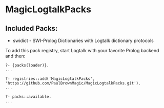 # MagicLogtalkPacks

## Included Packs:

- swidict - SWI-Prolog Dictionaries with Logtalk dictionary protocols

To add this pack registry, start Logtalk with your favorite Prolog backend and then:

```text
?- {packs(loader)}.
...

?- registries::add('MagicLogtalkPacks', 'https://github.com/PaulBrownMagic/MagicLogtalkPacks.git').
...

?- packs::available.
...
```
